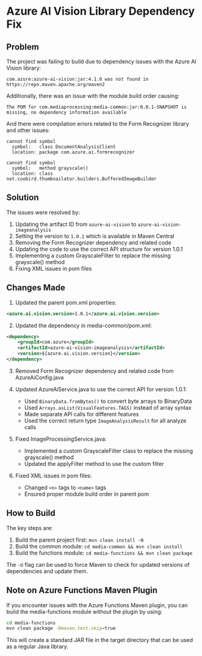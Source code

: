 # Azure AI Vision Library Dependency Fix

## Problem
The project was failing to build due to dependency issues with the Azure AI Vision library:

```
com.azure:azure-ai-vision:jar:4.1.0 was not found in https://repo.maven.apache.org/maven2
```

Additionally, there was an issue with the module build order causing:

```
The POM for com.mediaprocessing:media-common:jar:0.0.1-SNAPSHOT is missing, no dependency information available
```

And there were compilation errors related to the Form Recognizer library and other issues:

```
cannot find symbol
  symbol:   class DocumentAnalysisClient
  location: package com.azure.ai.formrecognizer
```

```
cannot find symbol
  symbol:   method grayscale()
  location: class net.coobird.thumbnailator.builders.BufferedImageBuilder
```

## Solution
The issues were resolved by:

1. Updating the artifact ID from `azure-ai-vision` to `azure-ai-vision-imageanalysis`
2. Setting the version to `1.0.1` which is available in Maven Central
3. Removing the Form Recognizer dependency and related code
4. Updating the code to use the correct API structure for version 1.0.1
5. Implementing a custom GrayscaleFilter to replace the missing grayscale() method
6. Fixing XML issues in pom files

## Changes Made

1. Updated the parent pom.xml properties:
```xml
<azure.ai.vision.version>1.0.1</azure.ai.vision.version>
```

2. Updated the dependency in media-common/pom.xml:
```xml
<dependency>
    <groupId>com.azure</groupId>
    <artifactId>azure-ai-vision-imageanalysis</artifactId>
    <version>${azure.ai.vision.version}</version>
</dependency>
```

3. Removed Form Recognizer dependency and related code from AzureAiConfig.java

4. Updated AzureAiService.java to use the correct API for version 1.0.1:
   - Used `BinaryData.fromBytes()` to convert byte arrays to BinaryData
   - Used `Arrays.asList(VisualFeatures.TAGS)` instead of array syntax
   - Made separate API calls for different features
   - Used the correct return type `ImageAnalysisResult` for all analyze calls

5. Fixed ImageProcessingService.java:
   - Implemented a custom GrayscaleFilter class to replace the missing grayscale() method
   - Updated the applyFilter method to use the custom filter

6. Fixed XML issues in pom files:
   - Changed `<n>` tags to `<name>` tags
   - Ensured proper module build order in parent pom

## How to Build

The key steps are:
1. Build the parent project first: `mvn clean install -N`
2. Build the common module: `cd media-common && mvn clean install`
3. Build the functions module: `cd media-functions && mvn clean package`

The `-U` flag can be used to force Maven to check for updated versions of dependencies and update them.

## Note on Azure Functions Maven Plugin

If you encounter issues with the Azure Functions Maven plugin, you can build the media-functions module without the plugin by using:

```bash
cd media-functions
mvn clean package -Dmaven.test.skip=true
```

This will create a standard JAR file in the target directory that can be used as a regular Java library.
